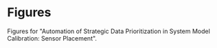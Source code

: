 # Figures

Figures for "Automation of Strategic Data Prioritization in System Model Calibration: Sensor Placement".
